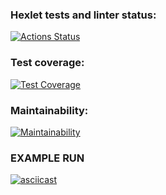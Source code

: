 ### Hexlet tests and linter status:
[![Actions Status](https://github.com/fra1m/backend-project-46/workflows/hexlet-check/badge.svg)](https://github.com/fra1m/backend-project-46/actions)

### Test coverage:
[![Test Coverage](https://api.codeclimate.com/v1/badges/3a6714635e684ae0a638/test_coverage)](https://codeclimate.com/github/fra1m/backend-project-46/test_coverage)

### Maintainability:
[![Maintainability](https://api.codeclimate.com/v1/badges/3a6714635e684ae0a638/maintainability)](https://codeclimate.com/github/fra1m/backend-project-46/maintainability)

### EXAMPLE RUN
[![asciicast](ttps://asciinema.org/connect/5f43e6c3-9b7b-44c5-b8a4-540bac14f1b8)](https://asciinema.org/connect/5f43e6c3-9b7b-44c5-b8a4-540bac14f1b8)
